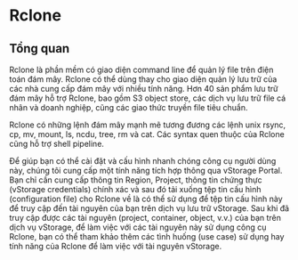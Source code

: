 # Rclone

## Tổng quan <a href="#rclone-tongquan" id="rclone-tongquan"></a>

Rclone là phần mềm có giao diện command line để quản lý file trên điện toán đám mây. Rclone có thể dùng thay cho giao diện quản lý lưu trữ của các nhà cung cấp đám mây với nhiều tính năng. Hơn 40 sản phẩm lưu trữ đám mây hỗ trợ Rclone, bao gồm S3 object store, các dịch vụ lưu trữ file cá nhân và doanh nghiệp, cũng các giao thức truyền file tiêu chuẩn.

Rclone có những lệnh đám mây mạnh mẽ tương đương các lệnh unix rsync, cp, mv, mount, ls, ncdu, tree, rm và cat. Các syntax quen thuộc của Rclone cũng hỗ trợ shell pipeline.&#x20;

Để giúp bạn có thể cài đặt và cấu hình nhanh chóng công cụ người dùng này, chúng tôi cung cấp một tính năng tích hợp thông qua vStorage Portal. Bạn chỉ cần cung cấp thông tin Region, Project, thông tin chứng thực (vStorage credentials) chính xác và sau đó tải xuống tệp tin cấu hình (configuration file) cho Rclone về là có thể sử dụng để tệp tin cấu hình này để truy cập đến tài nguyên của bạn trên dịch vụ lưu trữ vStorage. Sau khi đã truy cập được các tài nguyên (project, container, object, v.v.) của bạn trên dịch vụ vStorage, để làm việc với các tài nguyên này sử dụng công cụ Rclone, bạn có thể tham khảo thêm các tình huống (use case) sử dụng hay tính năng của Rclone để làm việc với tài nguyên vStorage.
